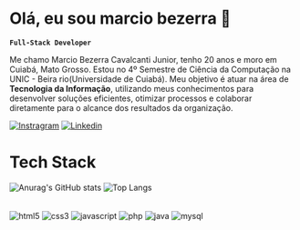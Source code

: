 # Olá, eu sou marcio bezerra  👋
**`Full-Stack Developer`**

Me chamo Marcio Bezerra Cavalcanti Junior, tenho 20 anos e moro em Cuiabá, Mato Grosso. Estou no 4º Semestre de Ciência da Computação na UNIC - Beira rio(Universidade de Cuiabá).
Meu objetivo é atuar na área de **Tecnologia da Informação**, utilizando meus conhecimentos para desenvolver soluções eficientes, otimizar processos e colaborar diretamente para o alcance dos resultados da organização. 

[![Instragram](https://img.shields.io/badge/Instagram-E4405F?style=for-the-badge&logo=instagram&logoColor=white)](https://www.instagram.com/m4rcio.bezerra/)
[![Linkedin](https://img.shields.io/badge/LinkedIn-0077B5?style=for-the-badge&logo=linkedin&logoColor=white)]( https://www.linkedin.com/in/marcio-bezerra-a61b5b2b6/)

# Tech Stack

![Anurag's GitHub stats](https://github-readme-stats.vercel.app/api?username=MarcioBezerra-des&show_icons=true&theme=radical) ![Top Langs](https://github-readme-stats.vercel.app/api/top-langs/?username=MarcioBezerra-des&exclude_repo=github-readme-stats,anuraghazra.github.io)

<div style="display: inlin_block"><br/>
    <img align="center" alt="html5" src="    https://img.shields.io/badge/HTML5-E34F26?style=for-the-badge&logo=html5&logoColor=white">
    <img align="center" alt="css3" src="     https://img.shields.io/badge/CSS3-1572B6?style=for-the-badge&logo=css3&logoColor=white">
    <img align="center" alt="javascript" src="     https://img.shields.io/badge/JavaScript-323330?style=for-the-badge&logo=javascript&logoColor=F7DF1E">
    <img align="center" alt="php" src="    https://img.shields.io/badge/PHP-777BB4?style=for-the-badge&logo=php&logoColor=white">
    <img align="center" alt="java" src="     https://img.shields.io/badge/Java-ED8B00?style=for-the-badge&logo=openjdk&logoColor=white">
    <img align="center" alt="mysql" src="     https://img.shields.io/badge/MySQL-00000F?style=for-the-badge&logo=mysql&logoColor=white">
</div>

<!--
**MarcioBezerra-des/MarcioBezerra-des** is a ✨ _special_ ✨ repository because its `README.md` (this file) appears on your GitHub profile.

Here are some ideas to get you started:

- 🔭 I’m currently working on ...
- 🌱 I’m currently learning ...
- 👯 I’m looking to collaborate on ...
- 🤔 I’m looking for help with ...
- 💬 Ask me about ...
- 📫 How to reach me: ...
- 😄 Pronouns: ...
- ⚡ Fun fact: ...
-->
